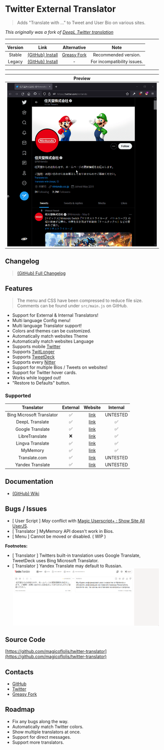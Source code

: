 # Twitter External Translator

> Adds "Translate with ..." to Tweet and User Bio on various sites.

*This originally was a fork of [DeepL Twitter translation](https://greasyfork.org/scripts/411976)*

***

| Version | Link | Alternative | Note |
|:----------:|:----------:|:----------:|:----------:|
Stable | [(GitHub) Install](https://github.com/magicoflolis/twitter-translator/releases/latest/download/twittertranslator.user.js) | [Greasy Fork](https://greasyfork.org/scripts/421643) | Recommended version.
Legacy | [(GitHub) Install](https://github.com/magicoflolis/twitter-translator/raw/master/dist/twittertranslatorlegacy.user.js) | - | For incompatibility issues.

***

| Preview |
|:----------:|
![Menu Preview](https://raw.githubusercontent.com/magicoflolis/twitter-translator/master/assets/preview1.gif)|

## Changelog

> [(GitHub) Full Changelog](https://github.com/magicoflolis/twitter-translator/releases)

## Features

> The menu and CSS have been compressed to reduce file size. Comments can be found under `src/main.js` on GitHub.

* Support for External & Internal Translators!
* Multi language Config menu!
* Multi language Translator support!
* Colors and themes can be customized.
* Automatically match websites Theme
* Automatically match websites Language
* Supports mobile [Twitter](https://mobile.twitter.com/)
* Supports [TwitLonger](https://www.twitlonger.com)
* Supports [TweetDeck](https://tweetdeck.twitter.com)
* Supports every [Nitter](https://github.com/zedeus/nitter/wiki/Instances#official-instances)
* Support for multiple Bios / Tweets on websites!
* Support for Twitter hover cards.
* Works while logged out!
* "Restore to Defaults" button.

### Supported

Translator | External | Website | Internal |
:---------:|:-----------:|:-----------:|:---------:|
Bing Microsoft Translator | ✅ |[link](https://www.bing.com/translator)| UNTESTED |
DeepL Translate | ✅ |[link](https://www.deepl.com/translator)| ✅ |
Google Translate | ✅ |[link](https://translate.google.com/)| ✅ |
LibreTranslate | ❌ |[link](https://libretranslate.com/)| ✅ |
Lingva Translate | ✅ |[link](https://lingva.ml/)| ✅ |
MyMemory | ✅ |[link](https://mymemory.translated.net/)| ✅ |
Translate.com | ✅ |[link](https://www.translate.com/)| UNTESTED |
Yandex Translate | ✅ |[link](https://translate.yandex.com/)| UNTESTED |

## Documentation

* [(GitHub) Wiki](https://github.com/magicoflolis/twitter-translator/wiki)

## Bugs / Issues

* [ User Script ] *May* conflict with [Magic Userscript+ : Show Site All UserJS](https://greasyfork.org/scripts/421603).
* [ Translator ] MyMemory API doesn't work in Bios.
* [ Menu ] Cannot be moved or disabled. ( WIP )

**Footnotes:**

* [ Translator ] Twitters built-in translation uses Google Translate, TweetDeck uses Bing Microsoft Translator.
* [ Translator ] Yandex Translate may default to Russian.
![YandexHelp](https://raw.githubusercontent.com/magicoflolis/twitter-translator/master/assets/ExternalTranslator4.gif)

## Source Code

[https://github.com/magicoflolis/twitter-translator](https://github.com/magicoflolis/twitter-translator)

## Contacts

* [GitHub](https://github.com/magicoflolis)
* [Twitter](https://twitter.com/for_lollipops)
* [Greasy Fork](https://greasyfork.org/users/166061)

## Roadmap

* Fix any bugs along the way.
* Automatically match Twitter colors.
* Show multiple translators at once.
* Support for direct messages.
* Support more translators.
